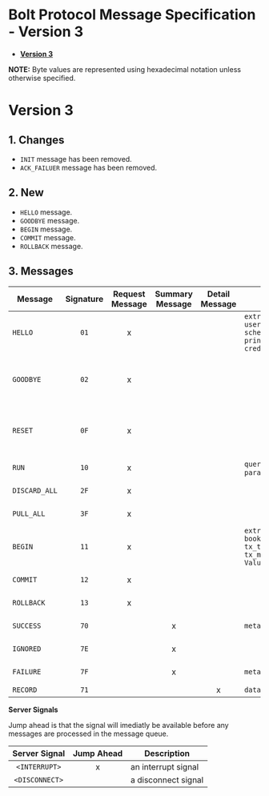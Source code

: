# Bolt Protocol Message Specification - Version 3

* [**Version 3**](#version-3)


**NOTE:** Byte values are represented using hexadecimal notation unless otherwise specified.


# Version 3

## 1. Changes

* `INIT` message has been removed.
* `ACK_FAILUER` message has been removed.

## 2. New

* `HELLO` message.
* `GOODBYE` message.
* `BEGIN` message.
* `COMMIT` message.
* `ROLLBACK` message.

## 3. Messages

| Message       | Signature | Request Message | Summary Message | Detail Message | Fields                                                                                                            | Description                                             |
|---------------|:---------:|:---------------:|:---------------:|:--------------:|-------------------------------------------------------------------------------------------------------------------|---------------------------------------------------------|
| `HELLO`       | `01`      | x               |                 |                | `extra::Map( user_agent::String, scheme::String, principal::String, credentials::String)`                         | initialize connection                                   |
| `GOODBYE`     | `02`      | x               |                 |                |                                                                                                                   | close the connection, triggers a `<DISCONNECT>` signal  |
| `RESET`       | `0F`      | x               |                 |                |                                                                                                                   | reset the connection, triggers a `<INTERRUPT>` signal   |
| `RUN`         | `10`      | x               |                 |                | `query::String`, `parameters::Map`                                                                                | execute a query                                         |
| `DISCARD_ALL` | `2F`      | x               |                 |                |                                                                                                                   | discard all records                                     |
| `PULL_ALL`    | `3F`      | x               |                 |                |                                                                                                                   | fetch all records                                       |
| `BEGIN`       | `11`      | x               |                 |                | `extra::Map( bookmarks::List<String>, tx_timeout::Integer, tx_metadata::Map<String, Value>, mode::String)`        | begin a new transaction                                 |
| `COMMIT`      | `12`      | x               |                 |                |                                                                                                                   | commit a transaction                                    |
| `ROLLBACK`    | `13`      | x               |                 |                |                                                                                                                   | rollback a transaction                                  |
| `SUCCESS`     | `70`      |                 | x               |                | `metadata::Map`                                                                                                   | request succeeded                                       |
| `IGNORED`     | `7E`      |                 | x               |                |                                                                                                                   | request was ignored                                     |
| `FAILURE`     | `7F`      |                 | x               |                | `metadata::Map`                                                                                                   | request failed                                          |
| `RECORD`      | `71`      |                 |                 | x              | `data::List`                                                                                                      | data values                                             |




**Server Signals**

Jump ahead is that the signal will imediatly be available before any messages are processed in the message queue.

| Server Signal   | Jump Ahead | Description            |
|:---------------:|:----------:|------------------------|
| `<INTERRUPT>`   | x          | an interrupt signal    |
| `<DISCONNECT>`  |            | a disconnect signal    |

